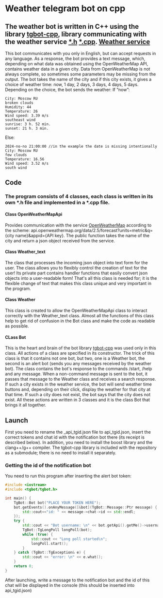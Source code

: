# Weather telegram bot on cpp
## The weather bot is written in C++ using the library  [tgbot-cpp](https://github.com/reo7sp/tgbot-cpp), library communicating with the weather service [*.h](https://github.com/kovdan01/weather-bot/blob/master/src/weather_api.h)  [*.cpp](https://github.com/kovdan01/weather-bot/blob/master/src/weather_api.cpp). [Weather service](https://openweathermap.org)
This bot communicates with you only in English, but can accept requests in any language. As a response, the bot provides a text message, which, depending on what data was obtained using the OpenWeatherMap API, contains weather data in a given city. Data from OpenWeatherMap is not always complete, so sometimes some parameters may be missing from the output. The bot takes the name of the city and if this city exists, it gives a choice of weather time: now, 1 day, 2 days, 3 days, 4 days, 5 days. Depending on the choice, the bot sends the weather: 
If “now”:
```
City: Moscow RU
broken clouds
Humidity: 44
Temperature: 26
Wind speed: 3.39 m/s 
southeast wind
sunrise: 3 h. 52 min. 
sunset: 21 h. 3 min.
```
Else:
```
2024-no-no 21:00:00 //in the example the date is missing intentionally
City: Moscow RU
few clouds
Temperature: 16.56
Wind speed: 3.52 m/s 
south wind
```
## Code
### The program consists of 4 classes, each class is written in its own *.h file and implemented in a *.cpp file.
#### Class OpenWeatherMapApi
Provides communication with the service [OpenWeatherMap](https://openweathermap.org) according to the scheme:
api.openweathermap.org/data/2.5/forecast?units=metric&q={city name}&appid={API key}.
The public function takes the name of the city and return a json object received from the service.
#### Class Weather_text 
The class that processes the incoming json object into text form for the user. The class allows you to flexibly control the creation of text for the user! Its private part contains handler functions that easily convert json objects into a user-readable form! That's all this class is needed for; it is the flexible change of text that makes this class unique and very important in the program.
#### Class Weather
This class is created to allow the OpenWeatherMapApi class to interact correctly with the Weather_text class. Almost all the functions of this class help to get rid of confusion in the Bot class and make the code as readable as possible. 
#### CLass Bot
This is the heart and brain of the bot library [tgbot-cpp](https://github.com/reo7sp/tgbot-cpp) was used only in this class. All actions of a class are specified in its constructor. The trick of this class is that it contains not one bot, but two, one is a Weather bot, the second is an alert bot (sends you any messages received by the weather bot). The class contains the bot's response to the commands /start, /help and any message. When a non-command message is sent to the bot, it passes that message to the Weather class and receives a search response. If such a city exists in the weather service, the bot will send weather time buttons and, depending on their click, display the weather for that city at that time. If such a city does not exist, the bot says that the city does not exist. All these actions are written in 3 classes and it is the class Bot that brings it all together.
## Launch
First you need to rename the _api_tgid.json file to api_tgid.json, insert the correct tokens and chat id with the notification bot there (its receipt is described below). In addition, you need to install the boost library and the clang++/g++ compiler. The tgbot-cpp library is included with the repository as a submodule; there is no need to install it separately.
### Getting the id of the notification bot
You need to run this program after inserting the alert bot token:

```cpp
#include <iostream>
#include <tgbot/tgbot.h>

int main() {
    TgBot::Bot bot("PLACE YOUR TOKEN HERE");
    bot.getEvents().onAnyMessage([&bot](TgBot::Message::Ptr message) {
        std::cout<<"id: " << message->chat->id << std::endl;
    });
    try {
        std::cout << "Bot username: \n" << bot.getApi().getMe()->username.c_str();
        TgBot::TgLongPoll longPoll(bot);
        while (true) {
            std::cout << "Long poll started\n";
            longPoll.start();
        }
    } catch (TgBot::TgException& e) {
        std::cout << "error: \n" << e.what();
    }
    return 0;
}
```

After launching, write a message to the notification bot and the id of this chat will be displayed in the console (this should be inserted into api_tgid.json)